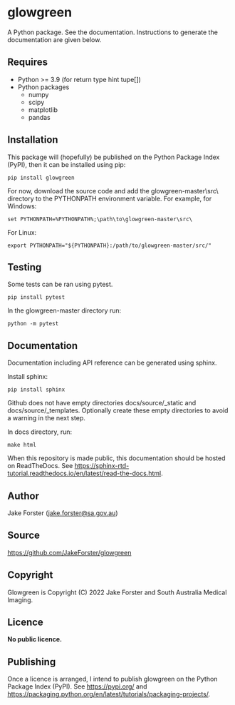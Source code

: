 # glowgreen
A Python package. See the documentation.
Instructions to generate the documentation are given below. 

## Requires
- Python >= 3.9 (for return type hint tupe[])
- Python packages
    - numpy
    - scipy
    - matplotlib
    - pandas

## Installation
This package will (hopefully) be published on the Python Package Index (PyPI), then it can be installed using pip:

    pip install glowgreen

For now, download the source code and add the glowgreen-master\src\ directory to the PYTHONPATH environment variable. For example, for Windows:

    set PYTHONPATH=%PYTHONPATH%;\path\to\glowgreen-master\src\

For Linux:

    export PYTHONPATH="${PYTHONPATH}:/path/to/glowgreen-master/src/"

## Testing

Some tests can be ran using pytest.

    pip install pytest

In the glowgreen-master directory run:

    python -m pytest

## Documentation

Documentation including API reference can be generated using sphinx.

Install sphinx:

    pip install sphinx

Github does not have empty directories docs/source/_static and docs/source/_templates.
Optionally create these empty directories to avoid a warning in the next step.

In docs directory, run:

    make html

When this repository is made public, this documentation should be hosted on ReadTheDocs.
See https://sphinx-rtd-tutorial.readthedocs.io/en/latest/read-the-docs.html.

## Author

Jake Forster (jake.forster@sa.gov.au)

## Source 

https://github.com/JakeForster/glowgreen

## Copyright

Glowgreen is Copyright (C) 2022 Jake Forster and South Australia Medical Imaging.

## Licence

**No public licence.**

## Publishing

Once a licence is arranged, I intend to publish glowgreen on the Python Package Index (PyPI). 
See https://pypi.org/ and https://packaging.python.org/en/latest/tutorials/packaging-projects/.